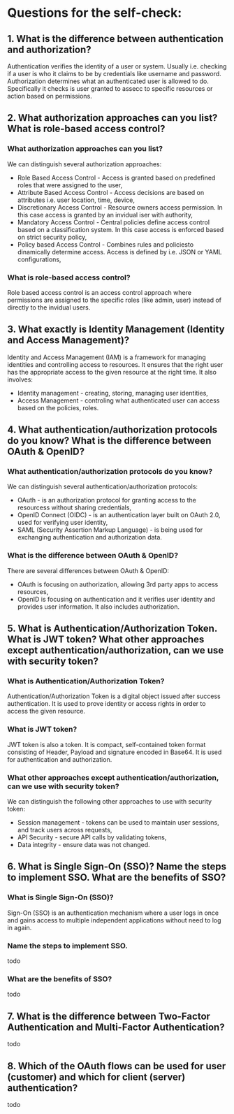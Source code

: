 # Questions for the self-check:

## 1. What is the difference between authentication and authorization?
Authentication verifies the identity of a user or system. Usually i.e. checking if a user is who it claims to be by credentials like username and password.
Authorization determines what an authenticated user is allowed to do. Specifically it checks is user granted to assecc to specific resources or action based on permissions.

## 2. What authorization approaches can you list? What is role-based access control?

### What authorization approaches can you list?
We can distinguish several authorization approaches:
- Role Based Access Control - Access is granted based on predefined roles that were assigned to the user,
- Attribute Based Access Control - Access decisions are based on attributes i.e. user location, time, device,
- Discretionary Access Control - Resource owners access permission. In this case access is granted by an invidual iser with authority,
- Mandatory Access Control - Central policies define access control based on a classification system. In this case access is enforced based on strict security policy,
- Policy based Access Control - Combines rules and policiesto dinamically determine access. Access is defined by i.e. JSON or YAML configurations,

### What is role-based access control?
Role based access control is an access control approach where permissions are assigned to the specific roles (like admin, user) instead of directly to the invidual users. 

## 3. What exactly is Identity Management (Identity and Access Management)?
Identity and Access Management (IAM) is a framework for managing identities and controlling access to resources. It ensures that the right user has the appropriate access to the given resource at the right time. It also involves:
- Identity management - creating, storing, managing user identities,
- Access Management - controling what authenticated user can access based on the policies, roles.

## 4. What authentication/authorization protocols do you know? What is the difference between OAuth & OpenID?

### What authentication/authorization protocols do you know?
We can distinguish several authentication/authorization protocols:
- OAuth - is an authorization protocol for granting access to the resourcess without sharing credentials,
- OpenID Connect (OIDC) - is an authentication layer built on OAuth 2.0, used for verifying user identity,
- SAML (Security Assertion Markup Language) - is being used for exchanging authentication and authorization data.

### What is the difference between OAuth & OpenID?
There are several differences between OAuth & OpenID:
- OAuth is focusing on authorization, allowing 3rd party apps to access resources,
- OpenID is focusing on authentication and it verifies user identity and provides user information. It also includes authorization.

## 5. What is Authentication/Authorization Token. What is JWT token? What other approaches except authentication/authorization, can we use with security token?

### What is Authentication/Authorization Token? 
Authentication/Authorization Token is a digital object issued after success authentication. It is used to prove identity or access rights in order to access the given resource.

### What is JWT token?
JWT token is also a token. It is compact, self-contained token format consisting of Header, Payload and signature encoded in Base64. It is used for authentication and authorization. 

### What other approaches except authentication/authorization, can we use with security token?
We can distinguish the following other approaches to use with security token:
- Session management - tokens can be used to maintain user sessions, and track users across requests,
- API Security - secure API calls by validating tokens,
- Data integrity - ensure data was not changed.

## 6. What is Single Sign-On (SSO)? Name the steps to implement SSO. What are the benefits of SSO?

### What is Single Sign-On (SSO)?
Sign-On (SSO) is an authentication mechanism where a user logs in once and gains access to multiple independent applications without need to log in again. 

### Name the steps to implement SSO.
todo

### What are the benefits of SSO?
todo

## 7. What is the difference between Two-Factor Authentication and Multi-Factor Authentication?
todo

## 8. Which of the OAuth flows can be used for user (customer) and which for client (server) authentication?
todo
